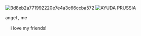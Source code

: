 ![3d8eb2a771992220e7e4a3c66ccba572](https://github.com/user-attachments/assets/b29320b1-dcfc-4344-95fa-ac9789b40b0c) 
![AYUDA PRUSSIA](https://github.com/user-attachments/assets/778595af-5a76-4c8f-85ab-75249862d195)

angel  , me 




 ㅤ󠀠󠀠
 i love  my   friends! 
 
            


 


 

 

